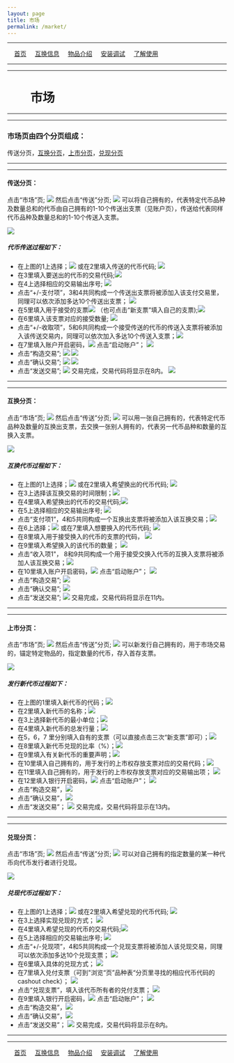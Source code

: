 ```yaml
---
layout: page
title: 市场
permalink: /market/
---
```

---

&#160;&#160;&#160; [首页](https://ubarterchain.github.io/) &#160;&#160;&#160; [互换信息](/info/) &#160;&#160;&#160; [物品介绍](/list/) &#160;&#160;&#160;  [安装调试](/install/) &#160;&#160;&#160;  [了解使用](/learn/) 

---
---

# &#160;&#160;&#160; &#160;&#160;&#160; 市场 #

---
---

### 市场页由四个分页组成：  ###
传送分页，[互换分页](/market.md#互换分页)，[上市分页](/market.md#上市分页)，[兑现分页](/market.md#兑现分页)

---
---

#### 传送分页： ####
点击“市场”页; <img src='/11/1101.png'> 然后点击“传送”分页; <img src='/11/1102.png'>
可以将自己拥有的，代表特定代币品种及数量总和的代币由自己拥有的1-10个传送出支票（见账户页），传送给代表同样代币品种及数量总和的1-10个传送入支票。

<div class='fig figcenter fighighlight'>
  <img src='/41.png'>
</div>

##### 代币传送过程如下： #####
- 在上图的1上选择；<img src='/11/1103.png'> 或在2里填入传送的代币代码; <img src='/11/11031.png'>
- 在3里填入要送出的代币的交易代码;<img src='/11/1104.png'> 
- 在4上选择相应的交易输出序号;  <img src='/11/1105.png'> 
- 点击“+/-支付项”，3和4共同构成一个传送出支票将被添加入该支付交易里，同理可以依次添加多达10个传送出支票； <img src='/11/1106.png'> 
- 在5里填入用于接受的支票<img src='/11/1108.png'> （也可点击“新支票”填入自己的支票);<img src='/11/1107.png'> 
- 在6里填入该支票对应的接受数量;  <img src='/11/1109.png'> 
- 点击“+/-收取项”，5和6共同构成一个接受传送的代币的传送入支票将被添加入该传送交易内，同理可以依次加入多达10个传送入支票；<img src='/11/1110.png'> 
- 在7里填入账户开启密码，<img src='/11/1111.png'>  点击“启动账户”； <img src='/11/1112.png'> 
- 点击“构造交易”; <img src='/11/1113.png'>    <img src='/11/1114.png'>
- 点击“确认交易”; <img src='/11/1115.png'>    <img src='/11/1116.png'> 
- 点击“发送交易”; <img src='/11/1117.png'> 交易完成，交易代码将显示在8内。  <img src='/11/1118.png'>
                     
---
---
#### 互换分页： ####
点击“市场”页; <img src='/11/1101.png'> 然后点击“传送”分页; <img src='/12/1200.png'>
可以用一张自己拥有的，代表特定代币品种及数量的互换出支票，去交换一张别人拥有的，代表另一代币品种和数量的互换入支票。

<div class='fig figcenter fighighlight'>
  <img src='/42.png'>
</div>

##### 互换代币过程如下： #####
- 在上图的1上选择；<img src='/11/1103.png'> 或在2里填入希望换出的代币代码; <img src='/11/11031.png'> 
- 在3上选择该互换交易的时间限制；<img src='/12/1201.png'>
- 在4里填入希望换出的代币的交易代码;<img src='/11/1104.png'> 
- 在5上选择相应的交易输出序号;  <img src='/11/1105.png'>
- 点击“支付项1”，4和5共同构成一个互换出支票将被添加入该互换交易；<img src='/12/1202.png'>
- 在6上选择；<img src='/11/1103.png'> 或在7里填入想要换入的代币代码; <img src='/11/11031.png'>
- 在8里填入用于接受换入的代币的支票的代码，  <img src='/11/1108.png'> 
- 在9里填入希望换入的该代币的数量； <img src='/11/1109.png'> 
- 点击“收入项1"， 8和9共同构成一个用于接受交换入代币的互换入支票将被添加人该互换交易；<img src='/12/1203.png'>
- 在10里填入账户开启密码，<img src='/11/1111.png'>  点击“启动账户”； <img src='/11/1112.png'> 
- 点击“构造交易”; <img src='/11/1113.png'>    
- 点击“确认交易”; <img src='/11/1115.png'>    
- 点击“发送交易”; <img src='/11/1117.png'> 交易完成，交易代码将显示在11内。 

---
---

#### 上市分页： ####
点击“市场”页; <img src='/11/1101.png'> 然后点击“传送”分页; <img src='/13/1300.png'>
可以新发行自己拥有的，用于市场交易的，锚定特定物品的，指定数量的代币，存入首存支票。

<div class='fig figcenter fighighlight'>
  <img src='/43.png'>
</div>

##### 发行新代币过程如下： #####
- 在上图的1里填入新代币的代码；<img src='/13/1301.png'> 
- 在2里填入新代币的名称；<img src='/13/1302.png'> 
- 在3上选择新代币的最小单位；<img src='/13/1303.png'> 
- 在4里填入新代币的总发行量；<img src='/13/1304.png'> 
- 在5，6，7 里分别填入自有的支票（可以直接点击三次“新支票”即可）；<img src='/11/1107.png'> 
- 在8里填入新代币兑现的比率（%）；<img src='/13/1305.png'> 
- 在9里填入有关新代币的重要声明；<img src='/13/1306.png'> 
- 在10里填入自己拥有的，用于发行的上市权存放支票对应的交易代码；<img src='/13/1307.png'> 
- 在11里填入自己拥有的，用于发行的上市权存放支票对应的交易输出项；  <img src='/13/1308.png'>                       
- 在12里填入银行开启密码，<img src='/11/1111.png'>  点击“启动账户”； <img src='/11/1112.png'> 
- 点击“构造交易”，<img src='/11/1113.png'>    
- 点击“确认交易”，<img src='/11/1115.png'>    
- 点击“发送交易”； <img src='/11/1117.png'> 交易完成，交易代码将显示在13内。               

---
---

#### 兑现分页： ####
点击“市场”页; <img src='/11/1101.png'> 然后点击“传送”分页; <img src='/14/1400.png'>
可以对自己拥有的指定数量的某一种代币向代币发行者进行兑现。

<div class='fig figcenter fighighlight'>
  <img src='/44.png'>
</div>

##### 兑现代币过程如下： #####
- 在上图的1上选择；<img src='/11/1103.png'> 或在2里填入希望兑现的代币代码; <img src='/11/11031.png'> 
- 在3上选择实现兑现的方式； <img src='/14/1401.png'>
- 在4里填入希望兑现的代币的交易代码;<img src='/11/1104.png'> 
- 在5上选择相应的交易输出序号;  <img src='/11/1105.png'>
- 点击“+/-兑现项”，4和5共同构成一个兑现支票将被添加人该兑现交易，同理可以依次添加多达10个兑现支票； <img src='/14/1402.png'>
- 在6里填入具体的兑现方式；  <img src='/14/1403.png'>
- 在7里填入兑付支票（可到"浏览“页”品种表“分页里寻找的相应代币代码的cashout check）； <img src='/14/1404.png'>
- 点击“兑现支票”，填入该代币所有者的兑付支票； <img src='/14/1405.png'>
- 在9里填入银行开启密码，<img src='/11/1111.png'>  点击“启动账户”； <img src='/11/1112.png'> 
- 点击“构造交易”，<img src='/11/1113.png'>    
- 点击“确认交易”，<img src='/11/1115.png'>    
- 点击“发送交易”； <img src='/11/1117.png'> 交易完成，交易代码将显示在8内。  
                   
---
---

&#160;&#160;&#160; [首页](https://ubarterchain.github.io/) &#160;&#160;&#160; [互换信息](/info/) &#160;&#160;&#160; [物品介绍](/list/) &#160;&#160;&#160;  [安装调试](/install/) &#160;&#160;&#160;  [了解使用](/learn/) 
